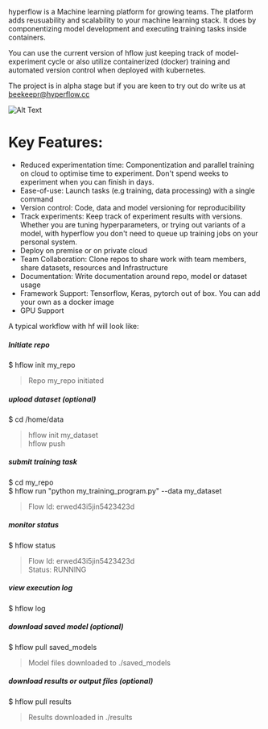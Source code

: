 
hyperflow is a Machine learning platform for growing teams. The platform adds reusuability and scalability to your machine learning stack. It does by componentizing model development and executing training tasks inside containers. 

You can use the current version of hflow just keeping track of model-experiment cycle or also utilize containerized (docker) training and automated version control when deployed with kubernetes.

The project is in alpha stage but if you are keen to try out do write us at beekeepr@hyperflow.cc

![Alt Text](http://www.animatedgif.net/underconstruction/cns01_e0.gif)

# Key Features:

* Reduced experimentation time: Componentization and parallel training on cloud to optimise time to experiment. Don't spend weeks to experiment when you can finish in days.
* Ease-of-use: Launch tasks (e.g training, data processing) with a single command
* Version control: Code, data and model versioning for reproducibility
* Track experiments: Keep track of experiment results with versions. Whether you are tuning hyperparameters, or trying out variants of a model, with hyperflow you don't need to queue up training jobs on your personal system.
* Deploy on premise or on private cloud
* Team Collaboration: Clone repos to share work with team members, share datasets, resources and Infrastructure
* Documentation: Write documentation around repo, model or dataset usage
* Framework Support: Tensorflow, Keras, pytorch out of box. You can add your own as a docker image
* GPU Support

A typical workflow with hf will look like: 

##### Initiate repo
$ hflow init my_repo <br />
> Repo my_repo initiated

##### upload dataset (optional) 
$ cd /home/data  <br />
> hflow init my_dataset  <br />
> hflow push <br />

##### submit training task   
$ cd my_repo <br />
$ hflow run "python my_training_program.py"  --data my_dataset <br />
> Flow Id: erwed43i5jin5423423d <br />

##### monitor status 
$ hflow status  <br />
> Flow Id: erwed43i5jin5423423d <br />
> Status: RUNNING <br />

##### view execution log 
$ hflow log <br />

##### download saved model (optional)
$ hflow pull saved_models <br />
> Model files downloaded to ./saved_models

##### download results or output files (optional)
$ hflow pull results  <br />
> Results downloaded in ./results <br />


